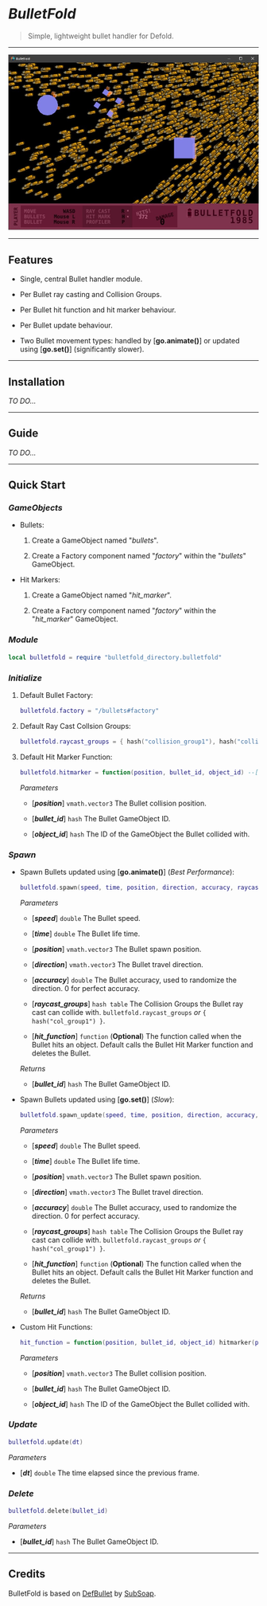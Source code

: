 # ***BulletFold***

> Simple, lightweight bullet handler for Defold.

-----

![BulletFold Demo](example/gfx/bulletfold_demo.jpg "BulletFold Demo")

-----

## **Features**

- Single, central Bullet handler module.

- Per Bullet ray casting and Collision Groups.

- Per Bullet hit function and hit marker behaviour.

- Per Bullet update behaviour.

- Two Bullet movement types: handled by [**go.animate()**] or updated using [**go.set()**] (significantly slower).

-----

## **Installation**

*TO DO...*

-----

## **Guide**

*TO DO...*

-----

## **Quick Start**

### *GameObjects*

- Bullets:

    1. Create a GameObject named "*bullets*".
    
    2. Create a Factory component named "*factory*" within the "*bullets*" GameObject.

- Hit Markers:

    1. Create a GameObject named "*hit_marker*".
    
    2. Create a Factory component named "*factory*" within the "*hit_marker*" GameObject.

### *Module*

```lua
local bulletfold = require "bulletfold_directory.bulletfold"
```

### *Initialize*

1. Default Bullet Factory:

    ```lua
    bulletfold.factory = "/bullets#factory"
    ```

2. Default Ray Cast Collsion Groups:

    ```lua
    bulletfold.raycast_groups = { hash("collision_group1"), hash("collision_group2") }
    ```

3. Default Hit Marker Function:

    ```lua
    bulletfold.hitmarker = function(position, bullet_id, object_id) --[[ Function ]] end
    ```

    *Parameters*

    - [***position***] `vmath.vector3` The Bullet collision position.

    - [***bullet_id***] `hash` The Bullet GameObject ID.

    - [***object_id***] `hash` The ID of the GameObject the Bullet collided with.

### *Spawn*

- Spawn Bullets updated using [**go.animate()**] (*Best Performance*):

    ```lua
    bulletfold.spawn(speed, time, position, direction, accuracy, raycast_groups, hit_function)
    ```

    *Parameters*

    - [***speed***] `double` The Bullet speed.

    - [***time***] `double` The Bullet life time.

    - [***position***] `vmath.vector3` The Bullet spawn position.

    - [***direction***] `vmath.vector3` The Bullet travel direction.

    - [***accuracy***] `double` The Bullet accuracy, used to randomize the direction. 0 for perfect accuracy.

    - [***raycast_groups***] `hash table` The Collision Groups the Bullet ray cast can collide with. `bulletfold.raycast_groups` *or* `{ hash("col_group1") }`.

    - [***hit_function***] `function` (**Optional**) The function called when the Bullet hits an object. Default calls the Bullet Hit Marker function and deletes the Bullet.

    *Returns*

    - [***bullet_id***] `hash` The Bullet GameObject ID.

- Spawn Bullets updated using [**go.set()**] (*Slow*):

    ```lua
    bulletfold.spawn_update(speed, time, position, direction, accuracy, raycast_groups, hit_function)
    ```

    *Parameters*

    - [***speed***] `double` The Bullet speed.

    - [***time***] `double` The Bullet life time.

    - [***position***] `vmath.vector3` The Bullet spawn position.

    - [***direction***] `vmath.vector3` The Bullet travel direction.

    - [***accuracy***] `double` The Bullet accuracy, used to randomize the direction. 0 for perfect accuracy.

    - [***raycast_groups***] `hash table` The Collision Groups the Bullet ray cast can collide with. `bulletfold.raycast_groups` *or* `{ hash("col_group1") }`.

    - [***hit_function***] `function` (**Optional**) The function called when the Bullet hits an object. Default calls the Bullet Hit Marker function and deletes the Bullet.

    *Returns*

    - [***bullet_id***] `hash` The Bullet GameObject ID.

- Custom Hit Functions:

    ```lua
    hit_function = function(position, bullet_id, object_id) hitmarker(position) ; bulletfold.delete(bullet_id) end
    ```

    *Parameters*

    - [***position***] `vmath.vector3` The Bullet collision position.

    - [***bullet_id***] `hash` The Bullet GameObject ID.

    - [***object_id***] `hash` The ID of the GameObject the Bullet collided with.

### *Update*

 ```lua
 bulletfold.update(dt)
 ```

*Parameters*

- [***dt***] `double` The time elapsed since the previous frame.

### *Delete*

```lua
bulletfold.delete(bullet_id)
```

*Parameters*

- [***bullet_id***] `hash` The Bullet GameObject ID.

-----

## Credits

BulletFold is based on [DefBullet](https://github.com/subsoap/defbullet) by [SubSoap](https://github.com/subsoap).
